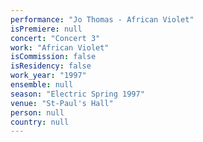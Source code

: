 ```yaml
---
performance: "Jo Thomas - African Violet"
isPremiere: null
concert: "Concert 3"
work: "African Violet"
isCommission: false
isResidency: false
work_year: "1997"
ensemble: null
season: "Electric Spring 1997"
venue: "St-Paul's Hall"
person: null
country: null
---
```


